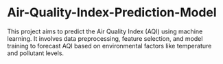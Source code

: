 # Air-Quality-Index-Prediction-Model
This project aims to predict the Air Quality Index (AQI) using machine learning. It involves data preprocessing, feature selection, and model training to forecast AQI based on environmental factors like temperature and pollutant levels.
